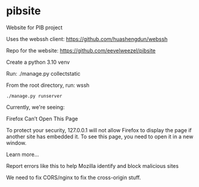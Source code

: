 # pibsite
Website for PIB project

Uses the webssh client: https://github.com/huashengdun/webssh

Repo for the website: https://github.com/eevelweezel/pibsite

Create a python 3.10 venv

Run: ./manage.py collectstatic

From the root directory, run:
    wssh

    ./manage.py runserver


Currently, we're seeing:

Firefox Can’t Open This Page

To protect your security, 127.0.0.1 will not allow Firefox to display the page if another site has embedded it. To see this page, you need to open it in a new window.

Learn more…

Report errors like this to help Mozilla identify and block malicious sites


We need to fix CORS/nginx to fix the cross-origin stuff.
